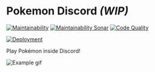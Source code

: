 # Pokemon Discord *(WIP)*

[![Maintainability](https://api.codeclimate.com/v1/badges/cee66162b94e751f84de/maintainability)](https://codeclimate.com/github/Feavy/pokemon-discord-poc/maintainability)
[![Maintainability Sonar](https://sonarcloud.io/api/project_badges/measure?project=Feavy_pokemon-discord-poc&metric=sqale_rating)](https://sonarcloud.io/summary/new_code?id=Feavy_pokemon-discord-poc)
[![Code Quality](
https://img.shields.io/lgtm/grade/java/github/Feavy/pokemon-discord-poc.svg?logo=lgtm&logoWidth=18)](https://lgtm.com/projects/g/Feavy/pokemon-discord-poc/context:java)

[![Deployment](https://github.com/Feavy/pokemon-discord-poc/actions/workflows/gradle.yml/badge.svg)](https://github.com/Feavy/pokemon-discord-poc/actions/workflows/gradle.yml)

Play Pokémon inside Discord!

![Example gif](https://s3.gifyu.com/images/pokemon76114b4e60c4ae27.gif)
